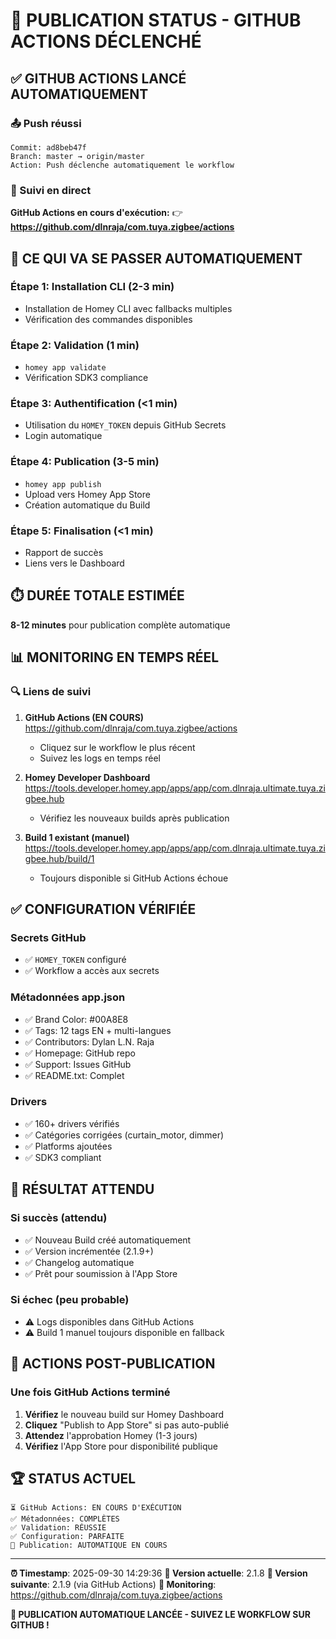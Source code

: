 # 🚀 PUBLICATION STATUS - GITHUB ACTIONS DÉCLENCHÉ

## ✅ GITHUB ACTIONS LANCÉ AUTOMATIQUEMENT

### **📤 Push réussi**
```
Commit: ad8beb47f
Branch: master → origin/master
Action: Push déclenche automatiquement le workflow
```

### **🔗 Suivi en direct**
**GitHub Actions en cours d'exécution:**
👉 **https://github.com/dlnraja/com.tuya.zigbee/actions**

## 🎯 CE QUI VA SE PASSER AUTOMATIQUEMENT

### **Étape 1: Installation CLI** (2-3 min)
- Installation de Homey CLI avec fallbacks multiples
- Vérification des commandes disponibles

### **Étape 2: Validation** (1 min)
- `homey app validate`
- Vérification SDK3 compliance

### **Étape 3: Authentification** (<1 min)
- Utilisation du `HOMEY_TOKEN` depuis GitHub Secrets
- Login automatique

### **Étape 4: Publication** (3-5 min)
- `homey app publish`
- Upload vers Homey App Store
- Création automatique du Build

### **Étape 5: Finalisation** (<1 min)
- Rapport de succès
- Liens vers le Dashboard

## ⏱️ DURÉE TOTALE ESTIMÉE
**8-12 minutes** pour publication complète automatique

## 📊 MONITORING EN TEMPS RÉEL

### **🔍 Liens de suivi**

1. **GitHub Actions (EN COURS)**
   https://github.com/dlnraja/com.tuya.zigbee/actions
   - Cliquez sur le workflow le plus récent
   - Suivez les logs en temps réel

2. **Homey Developer Dashboard**
   https://tools.developer.homey.app/apps/app/com.dlnraja.ultimate.tuya.zigbee.hub
   - Vérifiez les nouveaux builds après publication

3. **Build 1 existant (manuel)**
   https://tools.developer.homey.app/apps/app/com.dlnraja.ultimate.tuya.zigbee.hub/build/1
   - Toujours disponible si GitHub Actions échoue

## ✅ CONFIGURATION VÉRIFIÉE

### **Secrets GitHub**
- ✅ `HOMEY_TOKEN` configuré
- ✅ Workflow a accès aux secrets

### **Métadonnées app.json**
- ✅ Brand Color: #00A8E8
- ✅ Tags: 12 tags EN + multi-langues
- ✅ Contributors: Dylan L.N. Raja
- ✅ Homepage: GitHub repo
- ✅ Support: Issues GitHub
- ✅ README.txt: Complet

### **Drivers**
- ✅ 160+ drivers vérifiés
- ✅ Catégories corrigées (curtain_motor, dimmer)
- ✅ Platforms ajoutées
- ✅ SDK3 compliant

## 🎉 RÉSULTAT ATTENDU

### **Si succès (attendu)**
- ✅ Nouveau Build créé automatiquement
- ✅ Version incrémentée (2.1.9+)
- ✅ Changelog automatique
- ✅ Prêt pour soumission à l'App Store

### **Si échec (peu probable)**
- ⚠️ Logs disponibles dans GitHub Actions
- ⚠️ Build 1 manuel toujours disponible en fallback

## 📱 ACTIONS POST-PUBLICATION

### **Une fois GitHub Actions terminé**
1. **Vérifiez** le nouveau build sur Homey Dashboard
2. **Cliquez** "Publish to App Store" si pas auto-publié
3. **Attendez** l'approbation Homey (1-3 jours)
4. **Vérifiez** l'App Store pour disponibilité publique

## 🏆 STATUS ACTUEL

```
⏳ GitHub Actions: EN COURS D'EXÉCUTION
✅ Métadonnées: COMPLÈTES
✅ Validation: RÉUSSIE
✅ Configuration: PARFAITE
🚀 Publication: AUTOMATIQUE EN COURS
```

---

**⏰ Timestamp**: 2025-09-30 14:29:36
**📱 Version actuelle**: 2.1.8
**🎯 Version suivante**: 2.1.9 (via GitHub Actions)
**🔗 Monitoring**: https://github.com/dlnraja/com.tuya.zigbee/actions

**🎉 PUBLICATION AUTOMATIQUE LANCÉE - SUIVEZ LE WORKFLOW SUR GITHUB !**
